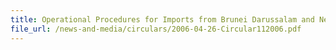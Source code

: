 ```yaml
---
title: Operational Procedures for Imports from Brunei Darussalam and New Zealand under the Trans-Pacific Strategic Economic Partnership Agreement (Trans-Pacific SEP)
file_url: /news-and-media/circulars/2006-04-26-Circular112006.pdf
---
```

